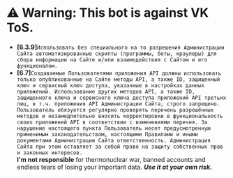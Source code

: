 # ⚠️ Warning: This bot is against VK ToS.
+ **[6.3.9]**```Использовать без специального на то разрешения Администрации Сайта автоматизированные скрипты (программы, боты, краулеры) для сбора информации на Сайте и/или взаимодействия с Сайтом и его функционалом.```<br>
+ **[6.7]**```Создаваемые Пользователями приложения API должны использовать только опубликованные на Сайте методы API, а также ID, защищенный ключ и сервисный ключ доступа, указанные в настройках данных приложений. Использование других методов API, а также ID, защищенного ключа и сервисного ключа доступа приложений API третьих лиц, в т.ч. приложения API Администрации Сайта, строго запрещено. Пользователь обязуется регулярно проверять перечень разрешённых методов и незамедлительно вносить корректировки в функциональность своих приложений API в соответствии с изменениями перечня. За нарушение настоящего пункта Пользователь несет предусмотренную применимым законодательством, настоящими Правилами и иными документами Администрации Сайта ответственность. Администрация Сайта при этом оставляет за собой право на защиту собственных прав и законных интересов.```<br>
**I'm not responsible** for thermonuclear war, banned accounts and endless tears of losing your important data. ***Use it at your own risk.***

